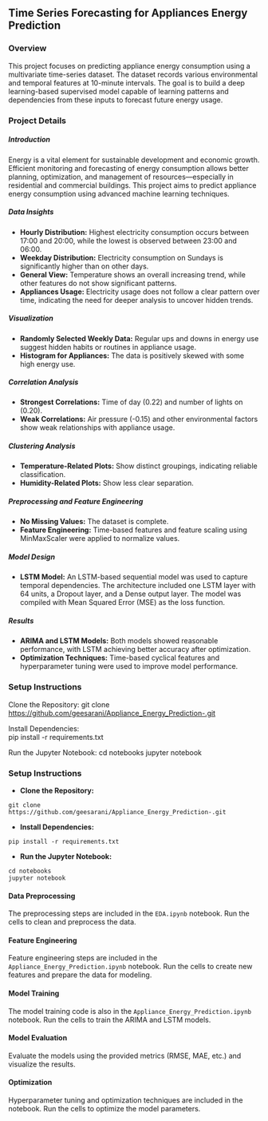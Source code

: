 
<h2><b>Time Series Forecasting for Appliances Energy Prediction</b></h2>
<h3><b>Overview</b></h3>
This project focuses on predicting appliance energy consumption using a multivariate time-series dataset. The dataset records various environmental and temporal features at 10-minute intervals. The goal is to build a deep learning-based supervised model capable of learning patterns and dependencies from these inputs to forecast future energy usage.

<h3><b>Project Details</b></h3>

<h5><b>Introduction</b></h5>
Energy is a vital element for sustainable development and economic growth. Efficient monitoring and forecasting of energy consumption allows better planning, optimization, and management of resources—especially in residential and commercial buildings. This project aims to predict appliance energy consumption using advanced machine learning techniques.

<h5><b>Data Insights</b></h5>
  <ul>
    <li><strong>Hourly Distribution:</strong> Highest electricity consumption occurs between 17:00 and 20:00, while the lowest is observed between 23:00 and 06:00.</li>
    <li><strong>Weekday Distribution:</strong> Electricity consumption on Sundays is significantly higher than on other days.</li>
    <li><strong>General View:</strong> Temperature shows an overall increasing trend, while other features do not show significant patterns.</li>
    <li><strong>Appliances Usage:</strong> Electricity usage does not follow a clear pattern over time, indicating the need for deeper analysis to uncover hidden trends.</li>
  </ul>

  <h5><b>Visualization</b></h5>
  <ul>
    <li><strong>Randomly Selected Weekly Data:</strong> Regular ups and downs in energy use suggest hidden habits or routines in appliance usage.</li>
    <li><strong>Histogram for Appliances:</strong> The data is positively skewed with some high energy use.</li>
  </ul>

  <h5><b>Correlation Analysis</b></h5>
  <ul>
    <li><strong>Strongest Correlations:</strong> Time of day (0.22) and number of lights on (0.20).</li>
    <li><strong>Weak Correlations:</strong> Air pressure (-0.15) and other environmental factors show weak relationships with appliance usage.</li>
  </ul>

  <h5><b>Clustering Analysis</b></h5>
  <ul>
    <li><strong>Temperature-Related Plots:</strong> Show distinct groupings, indicating reliable classification.</li>
    <li><strong>Humidity-Related Plots:</strong> Show less clear separation.</li>
  </ul>

  <h5><b>Preprocessing and Feature Engineering</b></h5>
  <ul>
    <li><strong>No Missing Values:</strong> The dataset is complete.</li>
    <li><strong>Feature Engineering:</strong> Time-based features and feature scaling using MinMaxScaler were applied to normalize values.</li>
  </ul>

  <h5><b>Model Design</b></h5>
  <ul>
    <li><strong>LSTM Model:</strong> An LSTM-based sequential model was used to capture temporal dependencies. The architecture included one LSTM layer with 64 units, a Dropout layer, and a Dense output layer. The model was compiled with Mean Squared Error (MSE) as the loss function.</li>
  </ul>

 <h5><b>Results</b></h5>
  <ul>
    <li><strong>ARIMA and LSTM Models:</strong> Both models showed reasonable performance, with LSTM achieving better accuracy after optimization.</li>
    <li><strong>Optimization Techniques:</strong> Time-based cyclical features and hyperparameter tuning were used to improve model performance.</li>
  </ul>

  <h3><b>Setup Instructions</b></h3>
  
  Clone the Repository:
  git clone https://github.com/geesarani/Appliance_Energy_Prediction-.git

  Install Dependencies:   
  pip install -r requirements.txt

  Run the Jupyter Notebook:
  cd notebooks
  jupyter notebook

   <h3><b>Setup Instructions</b></h3>

  <ul>
    <li><strong>Clone the Repository:</strong></li>
  </ul>
  <pre><code>git clone https://github.com/geesarani/Appliance_Energy_Prediction-.git</code></pre>

  <ul>
    <li><strong>Install Dependencies:</strong></li>
  </ul>
  <pre><code>pip install -r requirements.txt</code></pre>

  <ul>
    <li><strong>Run the Jupyter Notebook:</strong></li>
  </ul>
  <pre><code>cd notebooks
jupyter notebook</code></pre>

  <h4><b>Data Preprocessing</b></h4>
  <p>The preprocessing steps are included in the <code>EDA.ipynb</code> notebook. Run the cells to clean and preprocess the data.</p>

  <h4><b>Feature Engineering</b></h4>
  <p>Feature engineering steps are included in the <code>Appliance_Energy_Prediction.ipynb</code> notebook. Run the cells to create new features and prepare the data for modeling.</p>

  <h4><b>Model Training</b></h4>
  <p>The model training code is also in the <code>Appliance_Energy_Prediction.ipynb</code> notebook. Run the cells to train the ARIMA and LSTM models.</p>

  <h4><b>Model Evaluation</b></h4>
  <p>Evaluate the models using the provided metrics (RMSE, MAE, etc.) and visualize the results.</p>

  <h4><b>Optimization</b></h4>
  <p>Hyperparameter tuning and optimization techniques are included in the notebook. Run the cells to optimize the model parameters.</p>



